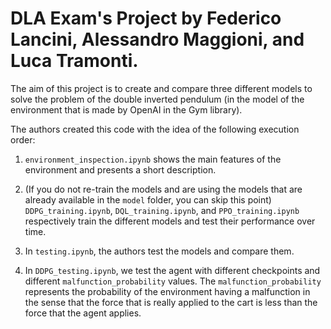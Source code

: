 # DLA Exam's Project by Federico Lancini, Alessandro Maggioni, and Luca Tramonti.
The aim of this project is to create and compare three different models to solve the problem of the double inverted pendulum (in the model of the environment that is made by OpenAI in the Gym library).

The authors created this code with the idea of the following execution order:

1. `environment_inspection.ipynb` shows the main features of the environment and presents a short description.

2. (If you do not re-train the models and are using the models that are already available in the `model` folder, you can skip this point) `DDPG_training.ipynb`, `DQL_training.ipynb`, and `PPO_training.ipynb` respectively train the different models and test their performance over time.

3. In `testing.ipynb`, the authors test the models and compare them.

4. In `DDPG_testing.ipynb`, we test the agent with different checkpoints and different `malfunction_probability` values. The `malfunction_probability` represents the probability of the environment having a malfunction in the sense that the force that is really applied to the cart is less than the force that the agent applies.